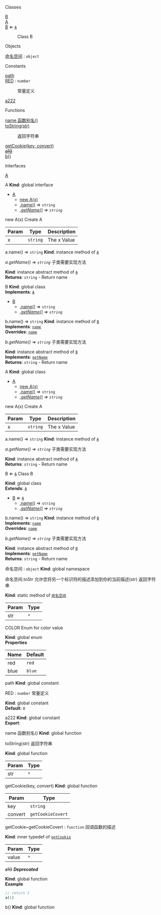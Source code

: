  Classes

<dl>
<dt><a href="#B">B</a></dt>
<dd></dd>
<dt><a href="#A">A</a></dt>
<dd></dd>
<dt><a href="#B">B</a> ⇐ <code><a href="#A">A</a></code></dt>
<dd><p>Class B</p>
</dd>
</dl>

 Objects

<dl>
<dt><a href="#命名空间">命名空间</a> : <code>object</code></dt>
<dd></dd>
</dl>

 Constants

<dl>
<dt><a href="#path">path</a></dt>
<dd></dd>
<dt><a href="#RED">RED</a> : <code>number</code></dt>
<dd><p>常量定义</p>
</dd>
<dt><a href="#a222">a222</a></dt>
<dd></dd>
</dl>

 Functions

<dl>
<dt><a href="#name 函数别名">name 函数别名()</a></dt>
<dd></dd>
<dt><a href="#toString">toString(str)</a></dt>
<dd><p>返回字符串</p>
</dd>
<dt><a href="#getCookie">getCookie(key, convert)</a></dt>
<dd></dd>
<dt><del><a href="#a1">a1()</a></del></dt>
<dd></dd>
<dt><a href="#b">b()</a></dt>
<dd></dd>
</dl>

 Interfaces

<dl>
<dt><a href="#A">A</a></dt>
<dd></dd>
</dl>

<a name="A"></a>

 A
**Kind**: global interface  

* [A](#A)
    * [new A(x)](#new_A_new)
    * [.name()](#A+name) ⇒ <code>string</code>
    * *[.getName()](#A+getName) ⇒ <code>string</code>*

<a name="new_A_new"></a>

 new A(x)
Create A


| Param | Type | Description |
| --- | --- | --- |
| x | <code>string</code> | The x Value |

<a name="A+name"></a>

 a.name() ⇒ <code>string</code>
**Kind**: instance method of [<code>A</code>](#A)  
<a name="A+getName"></a>

 *a.getName() ⇒ <code>string</code>*
子类需要实现方法

**Kind**: instance abstract method of [<code>A</code>](#A)  
**Returns**: <code>string</code> - Return name  
<a name="B"></a>

 B
**Kind**: global class  
**Implements**: [<code>A</code>](#A)  

* [B](#B)
    * [.name()](#B+name) ⇒ <code>string</code>
    * *[.getName()](#A+getName) ⇒ <code>string</code>*

<a name="B+name"></a>

 b.name() ⇒ <code>string</code>
**Kind**: instance method of [<code>B</code>](#B)  
**Implements**: [<code>name</code>](#A+name)  
**Overrides**: [<code>name</code>](#A+name)  
<a name="A+getName"></a>

 *b.getName() ⇒ <code>string</code>*
子类需要实现方法

**Kind**: instance abstract method of [<code>B</code>](#B)  
**Implements**: [<code>getName</code>](#A+getName)  
**Returns**: <code>string</code> - Return name  
<a name="A"></a>

 A
**Kind**: global class  

* [A](#A)
    * [new A(x)](#new_A_new)
    * [.name()](#A+name) ⇒ <code>string</code>
    * *[.getName()](#A+getName) ⇒ <code>string</code>*

<a name="new_A_new"></a>

 new A(x)
Create A


| Param | Type | Description |
| --- | --- | --- |
| x | <code>string</code> | The x Value |

<a name="A+name"></a>

 a.name() ⇒ <code>string</code>
**Kind**: instance method of [<code>A</code>](#A)  
<a name="A+getName"></a>

 *a.getName() ⇒ <code>string</code>*
子类需要实现方法

**Kind**: instance abstract method of [<code>A</code>](#A)  
**Returns**: <code>string</code> - Return name  
<a name="B"></a>

 B ⇐ [<code>A</code>](#A)
Class B

**Kind**: global class  
**Extends**: [<code>A</code>](#A)  

* [B](#B) ⇐ [<code>A</code>](#A)
    * [.name()](#B+name) ⇒ <code>string</code>
    * *[.getName()](#A+getName) ⇒ <code>string</code>*

<a name="B+name"></a>

 b.name() ⇒ <code>string</code>
**Kind**: instance method of [<code>B</code>](#B)  
**Implements**: [<code>name</code>](#A+name)  
**Overrides**: [<code>name</code>](#A+name)  
<a name="A+getName"></a>

 *b.getName() ⇒ <code>string</code>*
子类需要实现方法

**Kind**: instance abstract method of [<code>B</code>](#B)  
**Implements**: [<code>getName</code>](#A+getName)  
**Returns**: <code>string</code> - Return name  
<a name="命名空间"></a>

 命名空间 : <code>object</code>
**Kind**: global namespace  
<a name="命名空间.toStr 允许您将另一个标识符的描述添加到你的当前描述"></a>

 命名空间.toStr 允许您将另一个标识符的描述添加到你的当前描述(str)
返回字符串

**Kind**: static method of [<code>命名空间</code>](#命名空间)  

| Param | Type |
| --- | --- |
| str | <code>\*</code> | 

<a name="COLOR"></a>

 COLOR
Enum for color value

**Kind**: global enum  
**Properties**

| Name | Default |
| --- | --- |
| red | <code>red</code> | 
| blue | <code>blue</code> | 

<a name="path"></a>

 path
**Kind**: global constant  
<a name="RED"></a>

 RED : <code>number</code>
常量定义

**Kind**: global constant  
**Default**: <code>0</code>  
<a name="a222"></a>

 a222
**Kind**: global constant  
**Export**:   
<a name="name 函数别名"></a>

 name 函数别名()
**Kind**: global function  
<a name="toString"></a>

 toString(str)
返回字符串

**Kind**: global function  

| Param | Type |
| --- | --- |
| str | <code>\*</code> | 

<a name="getCookie"></a>

 getCookie(key, convert)
**Kind**: global function  

| Param | Type |
| --- | --- |
| key | <code>string</code> | 
| convert | <code>getCookieCovert</code> | 

<a name="getCookie..getCookieCovert"></a>

 getCookie~getCookieCovert : <code>function</code>
回调函数的描述

**Kind**: inner typedef of [<code>getCookie</code>](#getCookie)  

| Param | Type |
| --- | --- |
| value | <code>\*</code> | 

<a name="a1"></a>

 ~~a1()~~
***Deprecated***

**Kind**: global function  
**Example**  
```js
// return 1
a(1)
```
<a name="b"></a>

 b()
**Kind**: global function  
